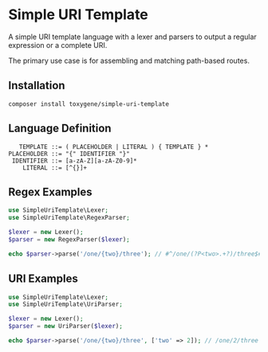 # Simple URI Template
A simple URI template language with a lexer and parsers to output a regular expression or a complete URI.

The primary use case is for assembling and matching path-based routes.

## Installation

`composer install toxygene/simple-uri-template`

## Language Definition
```
   TEMPLATE ::= ( PLACEHOLDER | LITERAL ) { TEMPLATE } *
PLACEHOLDER ::= "{" IDENTIFIER "}"
 IDENTIFIER ::= [a-zA-Z][a-zA-Z0-9]*
    LITERAL ::= [^{}]+
```

## Regex Examples
```php
use SimpleUriTemplate\Lexer;
use SimpleUriTemplate\RegexParser;

$lexer = new Lexer();
$parser = new RegexParser($lexer);

echo $parser->parse('/one/{two}/three'); // #^/one/(?P<two>.+?)/three$#
```

## URI Examples
```php
use SimpleUriTemplate\Lexer;
use SimpleUriTemplate\UriParser;

$lexer = new Lexer();
$parser = new UriParser($lexer);

echo $parser->parse('/one/{two}/three', ['two' => 2]); // /one/2/three
```
